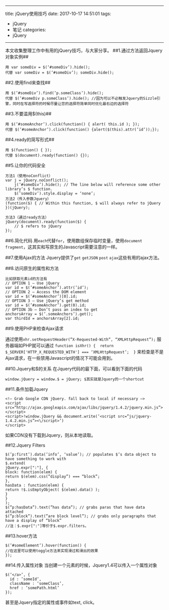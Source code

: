 
---
title: jQuery使用技巧 
date: 2017-10-17 14:51:01
tags:
- jQuery 
- 笔记
categories: 
- jQuery 
---


本文收集整理工作中有用的jQuery技巧，与大家分享。
##1.通过方法返回Jquery对象实例##
```
用 var someDiv = $(‘#someDiv’).hide(); 
代替 var someDiv = $(‘#someDiv’); someDiv.hide();
```
##2.使用find来查找##
```
用 $(’#someDiv’).find(’p.someClass’).hide();
代替 $(’#someDiv p.someClass’).hide(); //因为可以不必触发Jquery的Sizzle引擎，同时在写选择符的时候尽量让您的选择符简单同时优化最右边的选择符
```
##3.不要滥用$(this)##
```
用 $(’#someAnchor’).click(function() { alert( this.id ); }); 
代替 $(’#someAnchor’).click(function() {alert($(this).attr(’id’));});
```
##4.ready的简写形式##
```
用 $(function() { }); 
代替 $(document).ready(function() {});
```
##5.让你的代码安全
```
方法1（使用noConflict）
var j = jQuery.noConflict(); 
    j(’#someDiv’).hide(); // The line below will reference some other library’s $ function. 
    $(’someDiv’).style.display = ‘none’; 
方法2（传入参数Jquery）
(function($) { // Within this function, $ will always refer to jQuery 
})(jQuery); 

方法3（通过ready方法）
jQuery(document).ready(function($) { 
    // $ refers to jQuery 
}); 
```
##6.简化代码
用`each`代替`for`，使用数组保存临时变量，使用`document` `fragment`，这其实和写原生的Javascript需要注意的一样。

##7.使用Ajax的方法
Jquery提供了`get` `getJSON` `post` `ajax`这些有用的ajax方法。

##8.访问原生的属性和方法
```
比如获取元素id的方法有
// OPTION 1 – Use jQuery 
var id = $(’#someAnchor’).attr(’id’); 
// OPTION 2 – Access the DOM element 
var id = $(’#someAnchor’)[0].id; 
// OPTION 3 – Use jQuery’s get method 
var id = $(’#someAnchor’).get(0).id; 
// OPTION 3b – Don’t pass an index to get 
anchorsArray = $(’.someAnchors’).get(); 
var thirdId = anchorsArray[2].id; 
```
##9.使用PHP来检查Ajax请求

通过使用`xhr.setRequestHeader(”X-Requested-With”, “XMLHttpRequest”);` 服务器端如PHP就可以通过
`function isXhr() { 
   return $_SERVER['HTTP_X_REQUESTED_WITH'] === ‘XMLHttpRequest’; 
}`
来检查是不是Ajax请求，在一些禁用Javascript的情况下可能会用到。

##10.Jquery和$的关系
在Jquery代码的最下面，可以看到下面的代码
```
window.jQuery = window.$ = jQuery; $其实就是Jquery的一个shortcut
```
##11.条件加载Jquery
```
<!– Grab Google CDN jQuery. fall back to local if necessary –> 
<script src=”http://ajax.googleapis.com/ajax/libs/jquery/1.4.2/jquery.min.js”></script> 
<script>!window.jQuery && document.write(’<script src=”js/jquery-1.4.2.min.js”><\/script>’) 
</script> 
```
如果CDN没有下载到Jquery，则从本地读取。

##12.Jquery Filters
```
$(’p:first’).data(’info’, ‘value’); // populates $’s data object to have something to work with 
$.extend( 
jQuery.expr[":"], { 
block: function(elem) { 
return $(elem).css(”display”) === “block”; 
}, 
hasData : function(elem) { 
return !$.isEmptyObject( $(elem).data() ); 
} 
} 
); 
$(”p:hasData”).text(”has data”); // grabs paras that have data attached 
$(”p:block”).text(”are block level”); // grabs only paragraphs that have a display of “block” 
//注：$.expr[":"]等价于$.expr.filters。
```
##13.hover方法
```
$(’#someElement’).hover(function() { 
//在这里可以使用toggle方法来实现滑过和滑出的效果 
}); 
```
##14.传入属性对象
当创建一个元素的时候，Jquery1.4可以传入一个属性对象
```
$(’</a>’, { 
  id : ’someId’, 
  className : ’someClass’, 
  href : ’somePath.html’ 
}); 
```
甚至是Jquery指定的属性或事件如text, click。
